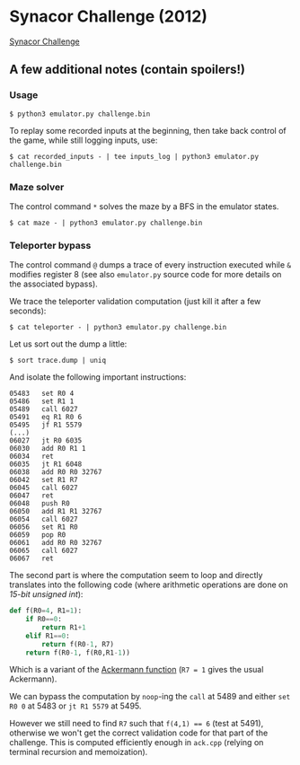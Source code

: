 # Synacor Challenge (2012)

[Synacor Challenge](https://challenge.synacor.com)

## A few additional notes (contain spoilers!)

### Usage

```shell
$ python3 emulator.py challenge.bin
```

To replay some recorded inputs at the beginning, then take back control of the game, while still logging inputs, use:
```shell
$ cat recorded_inputs - | tee inputs_log | python3 emulator.py challenge.bin
```

### Maze solver

The control command `*` solves the maze by a BFS in the emulator states.
```shell
$ cat maze - | python3 emulator.py challenge.bin
```

### Teleporter bypass

The control command `@` dumps a trace of every instruction executed while `&` modifies register 8 (see also `emulator.py` source code for more details on the associated bypass).

We trace the teleporter validation computation (just kill it after a few seconds):
```shell
$ cat teleporter - | python3 emulator.py challenge.bin
```
Let us sort out the dump a little:
```shell
$ sort trace.dump | uniq
```
And isolate the following important instructions:
```
05483   set R0 4
05486   set R1 1
05489   call 6027
05491   eq R1 R0 6
05495   jf R1 5579
(...)
06027   jt R0 6035
06030   add R0 R1 1
06034   ret
06035   jt R1 6048
06038   add R0 R0 32767
06042   set R1 R7
06045   call 6027
06047   ret
06048   push R0
06050   add R1 R1 32767
06054   call 6027
06056   set R1 R0
06059   pop R0
06061   add R0 R0 32767
06065   call 6027
06067   ret
```
The second part is where the computation seem to loop and directly translates into the following code (where arithmetic operations are done on *15-bit unsigned int*):
```python
def f(R0=4, R1=1):
    if R0==0:
        return R1+1
    elif R1==0:
        return f(R0-1, R7)
    return f(R0-1, f(R0,R1-1))
```
Which is a variant of the [Ackermann function](https://en.wikipedia.org/wiki/Ackermann_function) (`R7 = 1` gives the usual Ackermann).

We can bypass the computation by `noop`-ing the `call` at 5489 and either `set R0 0` at 5483 or `jt R1 5579` at 5495.

However we still need to find `R7` such that `f(4,1) == 6` (test at 5491), otherwise we won't get the correct validation code for that part of the challenge. This is computed efficiently enough in `ack.cpp` (relying on terminal recursion and memoization).
